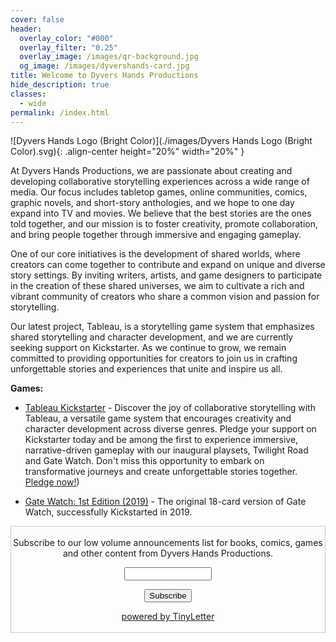 ```yaml
---
cover: false
header:
  overlay_color: "#000"
  overlay_filter: "0.25"
  overlay_image: /images/qr-background.jpg
  og_image: /images/dyvershands-card.jpg
title: Welcome to Dyvers Hands Productions
hide_description: true
classes:
  - wide
permalink: /index.html
---
```


![Dyvers Hands Logo (Bright Color)](./images/Dyvers Hands Logo (Bright Color).svg){: .align-center height="20%" width="20%" }


At Dyvers Hands Productions, we are passionate about creating and developing collaborative storytelling experiences across a wide range of media. Our focus includes tabletop games, online communities, comics, graphic novels, and short-story anthologies, and we hope to one day expand into TV and movies. We believe that the best stories are the ones told together, and our mission is to foster creativity, promote collaboration, and bring people together through immersive and engaging gameplay.

One of our core initiatives is the development of shared worlds, where creators can come together to contribute and expand on unique and diverse story settings. By inviting writers, artists, and game designers to participate in the creation of these shared universes, we aim to cultivate a rich and vibrant community of creators who share a common vision and passion for storytelling.

Our latest project, Tableau, is a storytelling game system that emphasizes shared storytelling and character development, and we are currently seeking support on Kickstarter. As we continue to grow, we remain committed to providing opportunities for creators to join us in crafting unforgettable stories and experiences that unite and inspire us all.

**Games:**

- [Tableau Kickstarter](https://www.kickstarter.com/projects/christophera/tableau-twilight-road-and-gate-watch-playsets-quickstarter?ref=7c3fvi) - Discover the joy of collaborative storytelling with Tableau, a versatile game system that encourages creativity and character development across diverse genres. Pledge your support on Kickstarter today and be among the first to experience immersive, narrative-driven gameplay with our inaugural playsets, Twilight Road and Gate Watch. Don't miss this opportunity to embark on transformative journeys and create unforgettable stories together. [Pledge now!](https://www.kickstarter.com/projects/christophera/tableau-twilight-road-and-gate-watch-playsets-quickstarter?ref=7c3fvi))

- [Gate Watch: 1st Edition (2019)](GateWatch) - The original 18-card version of Gate Watch, successfully Kickstarted in 2019.

<form style="border:1px solid #ccc;padding:3px;text-align:center;" action="https://tinyletter.com/DyversHands" method="post" target="popupwindow" onsubmit="window.open('https://tinyletter.com/DyversHands', 'popupwindow', 'scrollbars=yes,width=800,height=600');return true"><p><label for="tlemail">Subscribe to our low volume announcements list for books, comics, games<br/>and other content from Dyvers Hands Productions.</label></p><p><input type="text" style="width:140px" name="email" id="tlemail" /></p><input type="hidden" value="1" name="embed"/><input type="submit" value="Subscribe" /><p><a href="https://tinyletter.com" target="_blank">powered by TinyLetter</a></p></form>
